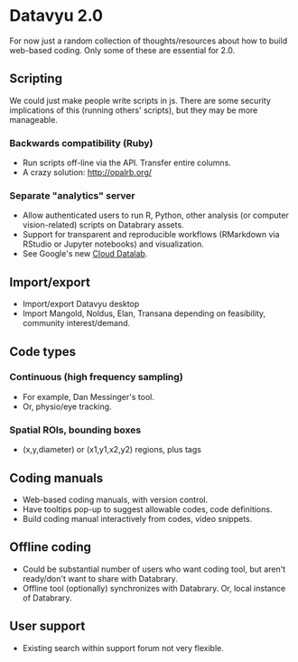 # Datavyu 2.0

For now just a random collection of thoughts/resources about how to build web-based coding. Only some of these are essential for 2.0.

## Scripting

We could just make people write scripts in js.
There are some security implications of this (running others' scripts), but they may be more manageable.

### Backwards compatibility (Ruby)

* Run scripts off-line via the API.  Transfer entire columns.
* A crazy solution: http://opalrb.org/

### Separate "analytics" server

* Allow authenticated users to run R, Python, other analysis (or computer vision-related) scripts on Databrary assets.
* Support for transparent and reproducible workflows (RMarkdown via RStudio or Jupyter notebooks) and visualization.
* See Google's new [Cloud Datalab](https://cloud.google.com/datalab/).

## Import/export

* Import/export Datavyu desktop
* Import Mangold, Noldus, Elan, Transana depending on feasibility, community interest/demand.

## Code types

### Continuous (high frequency sampling)

- For example, Dan Messinger's tool.
- Or, physio/eye tracking.

### Spatial ROIs, bounding boxes

- (x,y,diameter) or (x1,y1,x2,y2) regions, plus tags

## Coding manuals

* Web-based coding manuals, with version control.
* Have tooltips pop-up to suggest allowable codes, code definitions.
* Build coding manual interactively from codes, video snippets.

## Offline coding

* Could be substantial number of users who want coding tool, but aren't ready/don't want to share with Databrary.
* Offline tool (optionally) synchronizes with Databrary. Or, local instance of Databrary.

## User support

* Existing search within support forum not very flexible.

